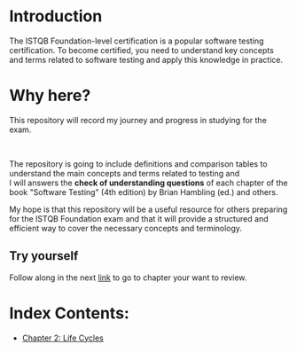 # Introduction 


The ISTQB Foundation-level certification is a popular software testing certification. To become certified, you need to understand key concepts and terms related to software testing and apply this knowledge in practice. 
# Why here?

This repository will record my journey and progress in studying for the exam. 

<br>

The repository is going to include definitions and comparison tables to understand the main concepts and terms related to testing and 
<br>I will answers the  **check of understanding questions** of each chapter of the book "Software Testing" (4th edition) by Brian Hambling (ed.) and others.

My hope is that this repository will be a useful resource for others preparing for the ISTQB Foundation exam and that it will provide a structured and efficient way to cover the necessary concepts and terminology.

## Try yourself
Follow along in the next  [link](https://ws1.nbni.co.uk/fusion/v2.0/supplement/5f2826d8646eb18a78c3a638.pdf) to go to chapter your want to review.

# Index Contents:

 - [Chapter 2: Life Cycles](https://github.com/BeatrizBravo/ISTQBpreparation/blob/main/subjects/2-Life-cycles.md)